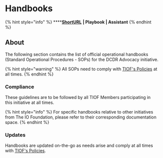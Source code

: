 # Handbooks

{% hint style="info" %}
****[**ShortURL**](https://tiof.click/DCDRHB) **| Playbook | Assistant**
{% endhint %}

## About

The following section contains the list of official operational handbooks (Standard Operational Procedures - SOPs) for the DCDR Advocacy initiative.

{% hint style="warning" %}
All SOPs need to comply with [TIOF's Policies](https://tiof.click/TIOFPolicies) at all times.
{% endhint %}

### Compliance

These guidelines are to be followed by all TIOF Members participating in this initiative at all times.

{% hint style="info" %}
For specific handbooks relative to other initiatives from The IO Foundation, please refer to their corresponding documentation space.
{% endhint %}

### Updates

Handbooks are updated on-the-go as needs arise and comply at all times with [TIOF's Policies](https://tiof.click/TIOFPolicies).
